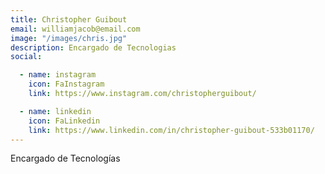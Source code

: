 ```yaml
---
title: Christopher Guibout
email: williamjacob@email.com
image: "/images/chris.jpg"
description: Encargado de Tecnologias
social:

  - name: instagram
    icon: FaInstagram
    link: https://www.instagram.com/christopherguibout/

  - name: linkedin
    icon: FaLinkedin
    link: https://www.linkedin.com/in/christopher-guibout-533b01170/
---
```

Encargado de Tecnologías
